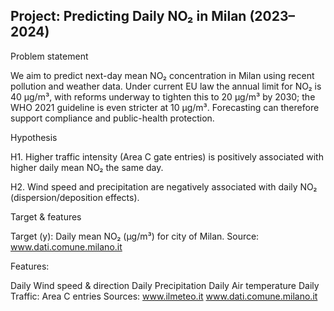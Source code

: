 ## Project: Predicting Daily NO₂ in Milan (2023–2024)

Problem statement

We aim to predict next-day mean NO₂ concentration in Milan using recent pollution and weather data. Under current EU law the annual limit for NO₂ is 40 µg/m³, with reforms underway to tighten this to 20 µg/m³ by 2030; the WHO 2021 guideline is even stricter at 10 µg/m³. Forecasting can therefore support compliance and public-health protection.

Hypothesis

H1. Higher traffic intensity (Area C gate entries) is positively associated with higher daily mean NO₂ the same day.

H2. Wind speed and precipitation are negatively associated with daily NO₂ (dispersion/deposition effects).

Target & features

Target (y): Daily mean NO₂ (µg/m³) for city of Milan. Source: www.dati.comune.milano.it

Features:

Daily Wind speed & direction
Daily Precipitation
Daily Air temperature
Daily Traffic: Area C entries
Sources: www.ilmeteo.it www.dati.comune.milano.it
